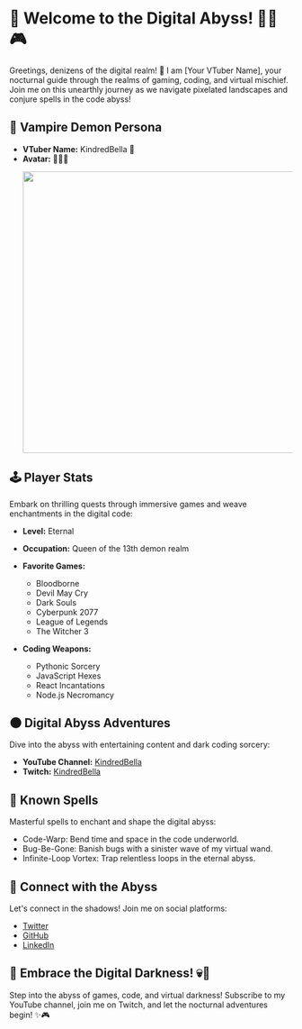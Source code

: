 # 🦇 Welcome to the Digital Abyss! 👨‍💻🎮

Greetings, denizens of the digital realm! 🌌 I am [Your VTuber Name], your nocturnal guide through the realms of gaming, coding, and virtual mischief. Join me on this unearthly journey as we navigate pixelated landscapes and conjure spells in the code abyss!

## 👹 Vampire Demon Persona

- **VTuber Name:** KindredBella 🦇
- **Avatar:** 🧛‍♂️✨ <p align="center"> <img  width="500" src="https://booth.pximg.net/72455a58-f6b2-4267-b194-96cedd142f8e/i/5241526/f7525222-a3d4-4522-bbc9-abb5591f4edd_base_resized.jpg" /></p>

## 🕹️ Player Stats

Embark on thrilling quests through immersive games and weave enchantments in the digital code:

- **Level:** Eternal
- **Occupation:** Queen of the 13th demon realm 
- **Favorite Games:**
  - Bloodborne
  - Devil May Cry
  - Dark Souls
  - Cyberpunk 2077
  - League of Legends
  - The Witcher 3

- **Coding Weapons:**
  - Pythonic Sorcery
  - JavaScript Hexes
  - React Incantations
  - Node.js Necromancy

## 🌑 Digital Abyss Adventures

Dive into the abyss with entertaining content and dark coding sorcery:

- **YouTube Channel:** [KindredBella](https://www.youtube.com/channel/UCJBWWZR0bQJx5NkC5d7HrYw)
- **Twitch:** [KindredBella](https://www.twitch.tv/fortune_anxiety)

## 🧛 Known Spells

Masterful spells to enchant and shape the digital abyss:

- Code-Warp: Bend time and space in the code underworld.
- Bug-Be-Gone: Banish bugs with a sinister wave of my virtual wand.
- Infinite-Loop Vortex: Trap relentless loops in the eternal abyss.

## 🔗 Connect with the Abyss

Let's connect in the shadows! Join me on social platforms:

- [Twitter](https://twitter.com/IcyBellaMoon)
- [GitHub](https://github.com/IcyBellaMoon)
- [LinkedIn](https://linkedin.com/in/IcybellaMoon)

## 🌌 Embrace the Digital Darkness! 💀🚀

Step into the abyss of games, code, and virtual darkness! Subscribe to my YouTube channel, join me on Twitch, and let the nocturnal adventures begin! ✨🎮
